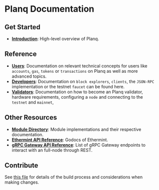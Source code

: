 <!--
layout: home
title: Planq Documentation
description: Planq is a scalable and interoperable Ethereum blockchain, built on Proof-of-Stake with fast-finality.
sections:
  - title: Introduction
    desc: Read a high-level overview of Planq and its architecture.
    url: /about/intro/overview
    icon: ethereum-intro
  - title: Basics
    desc: Start with the basic concepts of Planq, like accounts and transactions.
    url: /users/basics/transactions
    icon: basics
stack:
  - title: Cosmos SDK
    desc: The SDK is the world’s most popular framework for building application-specific blockchains.
    color: "#5064FB"
    label: sdk
    url: http://docs.cosmos.network
  - title: Ethereum
    desc: Ethereum is a global, open-source platform for decentralized applications.
    color: "#1A1F36"
    label: ethereum-black
    url: https://eth.wiki
  - title: Tendermint Core
    desc: The leading BFT engine for building blockchains, powering Planq.
    color: "#00BB00"
    label: core
    url: http://docs.tendermint.com
footer:
  newsletter: false
aside: false
-->

# Planq Documentation

## Get Started

- **[Introduction](./about/intro/overview.md)**: High-level overview of Planq.

## Reference

- **[Users](./users/)**: Documentation on relevant technical concepts for users like `accounts`, `gas`, `tokens` or `transactions` on Planq as well as more advanced topics.
- **[Developers](./developers/)**: Documentation on `block explorers`, `clients`, the `JSON-RPC` implementation or the testnet `faucet` can be found here.
- **[Validators](./validators/)**: Documentation on how to become an Planq validator, hardware requirements, configuring a `node` and connecting to the `testnet` and `mainnet`,

## Other Resources

- **[Module Directory](../x/)**: Module implementations and their respective documentation.
- **[Ethermint API Reference](https://pkg.go.dev/github.com/planq-network/planq)**: Godocs of Ethermint.
- **[gRPC Gateway API Reference](https://api.evmos.dev/)**: List of gRPC Gateway endpoints to interact with an full-node through REST.

## Contribute

See [this file](https://github.com/planq-network/planq/blob/main/docs/DOCS_README.md) for details of the build process and considerations when making changes.
